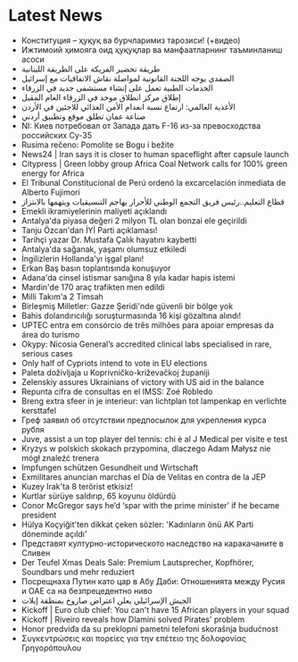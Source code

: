 # Latest News
-  Конституция – ҳуқуқ ва бурчларимиз тарозиси! (+видео)
-  Ижтимоий ҳимояга оид ҳуқуқлар ва манфаатларнинг таъминланиш асоси
-  طريقة تحضير الفريكة على الطريقة اللبنانية
-  الصفدي يوجه اللجنة القانونية لمواصلة نقاش الاتفاقيات مع إسرائيل
-  الخدمات الطبية تعمل على إنشاء مستشفى جديد في الزرقاء
-  إطلاق مركز انطلاق موحد في الزرقاء العام المقبل
-  الأغذية العالمي: ارتفاع نسبة انعدام الأمن الغذائي للاجئين في الأردن
-  صناعة عمان تطلق موقع وتطبيق أردني
-  NI: Киев потребовал от Запада дать F-16 из-за превосходства российских Су-35
-  Rusima rečeno: Pomolite se Bogu i bežite
-  News24 | Iran says it is closer to human spaceflight after capsule launch
-  Citypress | Green lobby group Africa Coal Network calls for 100% green energy for Africa
-  El Tribunal Constitucional de Perú ordenó la excarcelación inmediata de Alberto Fujimori
-  قطاع التعليم..رئيس فريق التجمع الوطني للأحرار يهاجم التنسيقيات ويتهمها بالابتزاز
-  Emekli ikramiyelerinin maliyeti açıklandı
-  Antalya'da piyasa değeri 2 milyon TL olan bonzai ele geçirildi
-  Tanju Özcan'dan İYİ Parti açıklaması!
-  Tarihçi yazar Dr. Mustafa Çalık hayatını kaybetti
-  Antalya'da sağanak, yaşamı olumsuz etkiledi
-  İngilizlerin Hollanda'yı işgal planı!
-  Erkan Baş basın toplantısında konuşuyor
-  Adana'da cinsel istismar sanığına 8 yıla kadar hapis istemi
-  Mardin'de 170 araç trafikten men edildi
-  Milli Takım'a 2 Timsah
-  Birleşmiş Milletler: Gazze Şeridi'nde güvenli bir bölge yok
-  Bahis dolandırıcılığı soruşturmasında 16 kişi gözaltına alındı!
-  UPTEC entra em consórcio de três milhões para apoiar empresas da área do turismo
-  Okypy: Nicosia General’s accredited clinical labs specialised in rare, serious cases
-  Only half of Cypriots intend to vote in EU elections
-  Paleta doživljaja u Koprivničko-križevačkoj županiji
-  Zelenskiy assures Ukrainians of victory with US aid in the balance
-  Repunta cifra de consultas en el IMSS: Zoé Robledo
-  Breng extra sfeer in je interieur: van lichtplan tot lampenkap en verlichte kersttafel
-  Греф заявил об отсутствии предпосылок для укрепления курса рубля
-  Juve, assist a un top player del tennis: chi è al J Medical per visite e test
-  Kryzys w polskich skokach przypomina, dlaczego Adam Małysz nie mógł znaleźć trenera
-  Impfungen schützen Gesundheit und Wirtschaft
-  Exmilitares anuncian marchas el Día de Velitas en contra de la JEP
-  Kuzey Irak'ta 8 terörist etkisiz!
-  Kurtlar sürüye saldırıp, 65 koyunu öldürdü
-  Conor McGregor says he’d ‘spar with the prime minister’ if he became president
-  Hülya Koçyiğit'ten dikkat çeken sözler: 'Kadınların önü AK Parti döneminde açıldı'
-  Представят културно-историческото наследство на каракачаните в Сливен
-  Der Teufel Xmas Deals Sale: Premium Lautsprecher, Kopfhörer, Soundbars und mehr reduziert
-  Посрещнаха Путин като цар в Абу Даби: Отношенията между Русия и ОАЕ са на безпрецедентно ниво
-  الجيش الإسرائيلي يعلن اعتراض صاروخ بمنطقة إيلات
-  Kickoff | Euro club chief: You can't have 15 African players in your squad
-  Kickoff | Riveiro reveals how Dlamini solved Pirates' problem
-  Honor predviđa da su preklopni pametni telefoni skorašnja budućnost
-  Συγκεντρώσεις και πορείες για την επέτειο της δολοφονίας Γρηγορόπουλου
